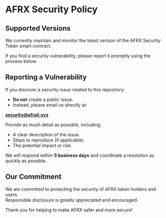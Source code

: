 # AFRX Security Policy

## Supported Versions
We currently maintain and monitor the latest version of the AFRX Security Token smart contract.

If you find a security vulnerability, please report it promptly using the process below.

## Reporting a Vulnerability

If you discover a security issue related to this repository:

- **Do not** create a public issue.
- Instead, please email us directly at:

**security@afrail.xyz**

Provide as much detail as possible, including:
- A clear description of the issue.
- Steps to reproduce (if applicable).
- The potential impact or risk.

We will respond within **5 business days** and coordinate a resolution as quickly as possible.

## Our Commitment
We are committed to protecting the security of AFRX token holders and users.  
Responsible disclosure is greatly appreciated and encouraged.

Thank you for helping to make AFRX safer and more secure!
